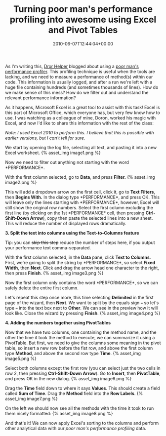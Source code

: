 ﻿---
title: Turning poor man's performance profiling into awesome using Excel and Pivot Tables
date: 2010-06-07T12:44:04+00:00
---
As I'm writing this, [Dror Helper](http://blogs.microsoft.co.il/blogs/dhelper/) blogged about using a [poor man's performance profiler](http://blogs.microsoft.co.il/blogs/dhelper/archive/2010/06/02/poor-c-developer-s-performance-profiler.aspx). This profiling technique is useful when the tools are lacking, and we need to measure a performance of method(s) within our code. This information is usually logged, and after a run we're left with a huge file containing hundreds (and sometimes thousands of lines). How do we make sense of this mess? How do we filter out and understand the relevant performance information?

<!-- more -->

As it happens, Microsoft Excel is a great tool to assist with this task! Excel is this part of Microsoft Office, which everyone has, but very few know how to use. I was watching as a colleague of mine, Doron, worked his magic with Excel, and now I'd like to share this information with the rest of the class:

_Note: I used Excel 2010 to perform this. I believe that this is possible with earlier versions, but I can't tell for sure._

We start by opening the log file, selecting all text, and pasting it into a new Excel worksheet.
{% asset_img image1.png %}

Now we need to filter out anything not starting with the word \*PERFORMANCE\*. 

With the first column selected, go to **Data**, and press **Filter.**
{% asset_img image2.png %}

This will add a dropdown arrow on the first cell, click it, go to **Text Filters**, then **Begins With.** In the dialog type \*PERFORMANCE\*, and press OK. This will leave only the lines starting with \*PERFORMANCE\*, however, Excel will still show the original row numbers. Select the first column excluding the first line (by clicking on the 1st \*PERFORMANCE\* cell, then pressing **Ctrl-Shift-Down Arrow**), copy then paste the selected lines into a new sheet. This will reduce the number of displayed rows dramatically.

**3. Split the text into columns using the Text-to-Columns feature**

Tip: you can <strike>skip this step</strike> reduce the number of steps here, if you output your performance text comma-separated.

With the first column selected, in the **Data** pane, click **Text to Columns**. First, we're going to split the string by \*PERFORMANCE\*, so select **Fixed Width**, then **Next**. Click and drag the arrow head one character to the right, then press **Finish**.
{% asset_img image3.png %}

Now the first column only contains the word \*PERFORMANCE\*, so we can safely delete the entire first column.

Let's repeat this step once more, this time selecting **Delimited** in the first page of the wizard, then **Next**. We want to split by the equals sign `=` so let's type `=` into the text box next to **Other**. We can see in the preview how it will look like. Close the wizard by pressing **Finish**.
{% asset_img image4.png %}

**4. Adding the numbers together using PivotTables**

Now that we have two columns, one containing the method name, and the other the time it took the method to execute, we can summarize it using a PivotTable. But first, we need to give the columns some meaning in the pivot table, so insert a new row before the fist row, and above the first column type **Method**, and above the second row type **Time**.
{% asset_img image5.png %}

Select both columns except the first row (you can select just the two cells in row 2, then pressing **Ctrl-Shift-Down Arrow**). Go to **Insert**, then **PivotTable**, and press OK in the new dialog.
{% asset_img image6.png %}

Drag the **Time** field down to where it says **Values**. This should create a field called **Sum of Time**. Drag the **Method** field into the **Row Labels**.
{% asset_img image7.png %}

On the left we should now see all the methods with the time it took to run them nicely formatted:
{% asset_img image8.png %}

And that's it! We can now apply Excel's sorting to the columns and perform other analytical data with our *poor man's performance profiling* data.
